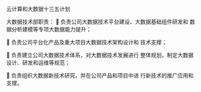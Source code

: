 云计算和大数据十三五计划


大数据技术部职责：
 负责公司大数据技术平台建设、大数据基础组件研发和
数据分析建模等专项大数据能力提升；

 负责公司平台化产品及重大项目大数据技术架构设计和
技术支撑；

 负责建立公司大数据技术体系，对大数据技术发展进行
整体规划，制定大数据设计、研发和运维等规范；

 负责组织大数据新技术研究，并在公司产品和项目中进
行新技术的推广应用和支撑。
